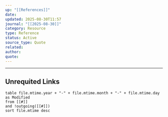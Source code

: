 ```yaml
---
up: "[[References]]"
date:
updated: 2025-08-30T11:57
journal: "[[2025-08-30]]"
category: Resource
type: Reference
status: Active
source_type: Quote
related:
author:
quote:
---
```

















-----
## Unrequited Links
```dataview
table file.mtime.year + "-" + file.mtime.month + "-" + file.mtime.day as Modified
from [[#]]
and !outgoing([[#]])
sort file.mtime desc
```
